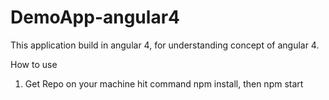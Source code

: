 # DemoApp-angular4
This application build in angular 4, for understanding concept of angular 4.

How to use 
1) Get Repo on your machine hit command npm install, then npm start 
